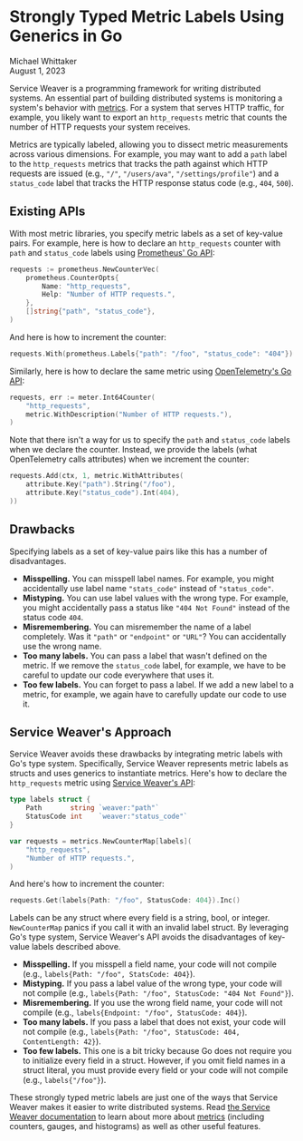 # Strongly Typed Metric Labels Using Generics in Go

<div class="blog-author">Michael Whittaker</div>
<div class="blog-date">August 1, 2023</div>

Service Weaver is a programming framework for writing distributed systems. An
essential part of building distributed systems is monitoring a system's behavior
with [metrics][what_are_metrics]. For a system that serves HTTP traffic, for
example, you likely want to export an `http_requests` metric that counts the
number of HTTP requests your system receives.

Metrics are typically labeled, allowing you to dissect metric measurements
across various dimensions. For example, you may want to add a `path` label to
the `http_requests` metrics that tracks the path against which HTTP requests are
issued (e.g., `"/"`, `"/users/ava"`, `"/settings/profile"`) and a `status_code`
label that tracks the HTTP response status code (e.g., `404`, `500`).

## Existing APIs

With most metric libraries, you specify metric labels as a set of key-value
pairs. For example, here is how to declare an `http_requests` counter with
`path` and `status_code` labels using [Prometheus' Go API][prometheus_api]:

```go
requests := prometheus.NewCounterVec(
    prometheus.CounterOpts{
        Name: "http_requests",
        Help: "Number of HTTP requests.",
    },
    []string{"path", "status_code"},
)
```

And here is how to increment the counter:

```go
requests.With(prometheus.Labels{"path": "/foo", "status_code": "404"}).Inc()
```

Similarly, here is how to declare the same metric using [OpenTelemetry's Go
API][otel_api]:

```go
requests, err := meter.Int64Counter(
    "http_requests",
    metric.WithDescription("Number of HTTP requests."),
)
```

Note that there isn't a way for us to specify the `path` and `status_code`
labels when we declare the counter. Instead, we provide the labels (what
OpenTelemetry calls attributes) when we increment the counter:

```go
requests.Add(ctx, 1, metric.WithAttributes(
    attribute.Key("path").String("/foo"),
    attribute.Key("status_code").Int(404),
))
```

## Drawbacks

Specifying labels as a set of key-value pairs like this has a number of
disadvantages.

- **Misspelling.** You can misspell label names. For example, you might
  accidentally use label name `"stats_code"` instead of `"status_code"`.
- **Mistyping.** You can use label values with the wrong type. For example, you
  might accidentally pass a status like `"404 Not Found"` instead of the status
  code `404`.
- **Misremembering.** You can misremember the name of a label completely. Was it
  `"path"` or `"endpoint"` or `"URL"`? You can accidentally use the wrong name.
- **Too many labels.** You can pass a label that wasn't defined on the metric.
  If we remove the `status_code` label, for example, we have to be careful to
  update our code everywhere that uses it.
- **Too few labels.** You can forget to pass a label. If we add a new label to a
  metric, for example, we again have to carefully update our code to use it.

## Service Weaver's Approach

Service Weaver avoids these drawbacks by integrating metric labels with Go's
type system. Specifically, Service Weaver represents metric labels as structs
and uses generics to instantiate metrics. Here's how to declare the
`http_requests` metric using [Service Weaver's API][weaver_api]:

```go
type labels struct {
    Path       string `weaver:"path"`
    StatusCode int    `weaver:"status_code"`
}

var requests = metrics.NewCounterMap[labels](
    "http_requests",
    "Number of HTTP requests.",
)
```

And here's how to increment the counter:

```go
requests.Get(labels{Path: "/foo", StatusCode: 404}).Inc()
```

Labels can be any struct where every field is a string, bool, or integer.
`NewCounterMap` panics if you call it with an invalid label struct. By
leveraging Go's type system, Service Weaver's API avoids the disadvantages of
key-value labels described above.

- **Misspelling.** If you misspell a field name, your code will not compile
  (e.g., `labels{Path: "/foo", StatsCode: 404}`).
- **Mistyping.** If you pass a label value of the wrong type, your code will not
  compile (e.g., `labels{Path: "/foo", StatusCode: "404 Not Found"}`).
- **Misremembering.** If you use the wrong field name, your code will not
  compile (e.g., `labels{Endpoint: "/foo", StatusCode: 404}`).
- **Too many labels.** If you pass a label that does not exist, your code will
  not compile (e.g., `labels{Path: "/foo", StatusCode: 404, ContentLength: 42}`).
- **Too few labels.** This one is a bit tricky because Go does not require you
  to initialize every field in a struct. However, if you omit field names in a
  struct literal, you must provide every field or your code will not compile
  (e.g., `labels{"/foo"}`).

These strongly typed metric labels are just one of the ways that Service Weaver
makes it easier to write distributed systems. Read [the Service Weaver
documentation][docs] to learn about more about [metrics][metrics] (including
counters, gauges, and histograms) as well as other useful features.

[docs]: ../docs.html
[metrics]: ../docs.html#metrics
[otel_api]: https://pkg.go.dev/go.opentelemetry.io/otel/metric
[prometheus_api]: https://pkg.go.dev/github.com/prometheus/client_golang/prometheus
[weaver_api]: https://pkg.go.dev/github.com/thunur/weaver/metrics
[what_are_metrics]: https://prometheus.io/docs/introduction/overview/#what-are-metrics
